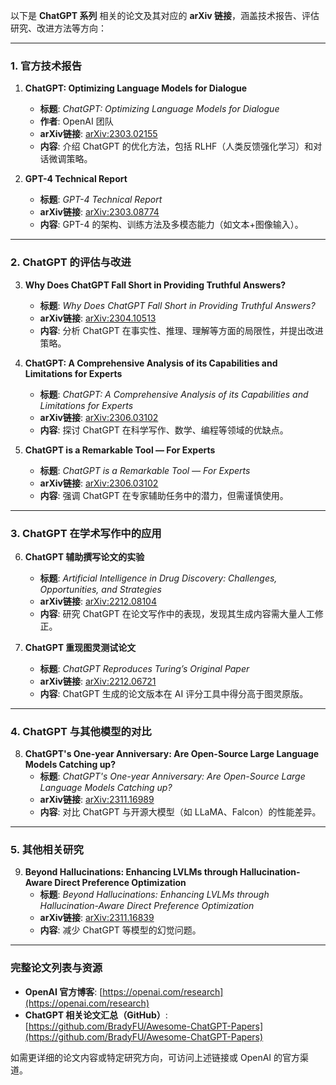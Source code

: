 以下是 **ChatGPT 系列** 相关的论文及其对应的 **arXiv 链接**，涵盖技术报告、评估研究、改进方法等方向：  

---

### **1. 官方技术报告**  
1. **ChatGPT: Optimizing Language Models for Dialogue**  
   - **标题**: *ChatGPT: Optimizing Language Models for Dialogue*  
   - **作者**: OpenAI 团队  
   - **arXiv链接**: [arXiv:2303.02155](https://arxiv.org/abs/2303.02155)  
   - **内容**: 介绍 ChatGPT 的优化方法，包括 RLHF（人类反馈强化学习）和对话微调策略。  

2. **GPT-4 Technical Report**  
   - **标题**: *GPT-4 Technical Report*  
   - **arXiv链接**: [arXiv:2303.08774](https://arxiv.org/abs/2303.08774)  
   - **内容**: GPT-4 的架构、训练方法及多模态能力（如文本+图像输入）。  

---

### **2. ChatGPT 的评估与改进**  
3. **Why Does ChatGPT Fall Short in Providing Truthful Answers?**  
   - **标题**: *Why Does ChatGPT Fall Short in Providing Truthful Answers?*  
   - **arXiv链接**: [arXiv:2304.10513](https://arxiv.org/abs/2304.10513)  
   - **内容**: 分析 ChatGPT 在事实性、推理、理解等方面的局限性，并提出改进策略。  

4. **ChatGPT: A Comprehensive Analysis of its Capabilities and Limitations for Experts**  
   - **标题**: *ChatGPT: A Comprehensive Analysis of its Capabilities and Limitations for Experts*  
   - **arXiv链接**: [arXiv:2306.03102](https://arxiv.org/abs/2306.03102)  
   - **内容**: 探讨 ChatGPT 在科学写作、数学、编程等领域的优缺点。  

5. **ChatGPT is a Remarkable Tool — For Experts**  
   - **标题**: *ChatGPT is a Remarkable Tool — For Experts*  
   - **arXiv链接**: [arXiv:2306.03102](https://arxiv.org/abs/2306.03102)  
   - **内容**: 强调 ChatGPT 在专家辅助任务中的潜力，但需谨慎使用。  

---

### **3. ChatGPT 在学术写作中的应用**  
6. **ChatGPT 辅助撰写论文的实验**  
   - **标题**: *Artificial Intelligence in Drug Discovery: Challenges, Opportunities, and Strategies*  
   - **arXiv链接**: [arXiv:2212.08104](https://arxiv.org/abs/2212.08104)  
   - **内容**: 研究 ChatGPT 在论文写作中的表现，发现其生成内容需大量人工修正。  

7. **ChatGPT 重现图灵测试论文**  
   - **标题**: *ChatGPT Reproduces Turing’s Original Paper*  
   - **arXiv链接**: [arXiv:2212.06721](https://arxiv.org/abs/2212.06721)  
   - **内容**: ChatGPT 生成的论文版本在 AI 评分工具中得分高于图灵原版。  

---

### **4. ChatGPT 与其他模型的对比**  
8. **ChatGPT's One-year Anniversary: Are Open-Source Large Language Models Catching up?**  
   - **标题**: *ChatGPT's One-year Anniversary: Are Open-Source Large Language Models Catching up?*  
   - **arXiv链接**: [arXiv:2311.16989](https://arxiv.org/abs/2311.16989)  
   - **内容**: 对比 ChatGPT 与开源大模型（如 LLaMA、Falcon）的性能差异。  

---

### **5. 其他相关研究**  
9. **Beyond Hallucinations: Enhancing LVLMs through Hallucination-Aware Direct Preference Optimization**  
   - **标题**: *Beyond Hallucinations: Enhancing LVLMs through Hallucination-Aware Direct Preference Optimization*  
   - **arXiv链接**: [arXiv:2311.16839](https://arxiv.org/abs/2311.16839)  
   - **内容**: 减少 ChatGPT 等模型的幻觉问题。  

---

### **完整论文列表与资源**  
- **OpenAI 官方博客**: [https://openai.com/research](https://openai.com/research)  
- **ChatGPT 相关论文汇总（GitHub）**: [https://github.com/BradyFU/Awesome-ChatGPT-Papers](https://github.com/BradyFU/Awesome-ChatGPT-Papers)  

如需更详细的论文内容或特定研究方向，可访问上述链接或 OpenAI 的官方渠道。